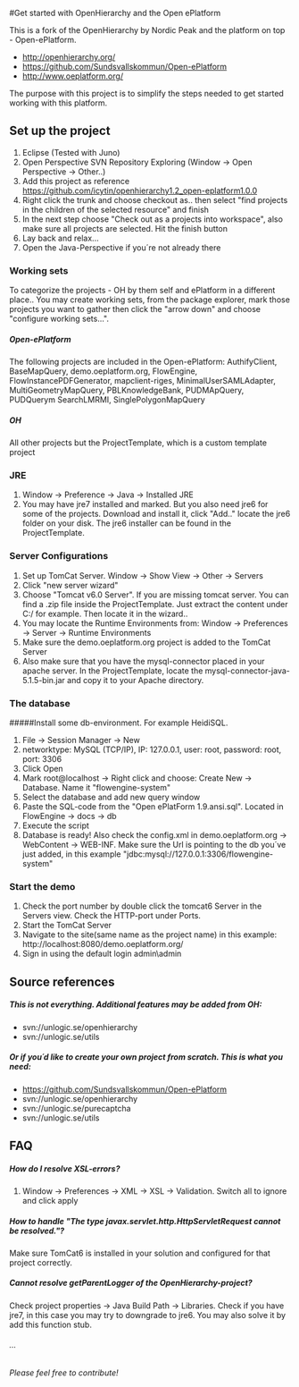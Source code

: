 #Get started with OpenHierarchy and the Open ePlatform

This is a fork of the OpenHierarchy by Nordic Peak and the platform on top - Open-ePlatform.
* http://openhierarchy.org/
* https://github.com/Sundsvallskommun/Open-ePlatform
* http://www.oeplatform.org/

The purpose with this project is to simplify the steps needed to get started working with this platform.

## Set up the project
1. Eclipse (Tested with Juno)
2. Open Perspective SVN Repository Exploring (Window -> Open Perspective -> Other..)
3. Add this project as reference https://github.com/icytin/openhierarchy1.2_open-eplatform1.0.0
4. Right click the trunk and choose checkout as.. then select "find projects in the children of the selected resource" and finish
5. In the next step choose "Check out as a projects into workspace", also make sure all projects are selected. Hit the finish button
6. Lay back and relax...
7. Open the Java-Perspective if you´re not already there

### Working sets
To categorize the projects - OH by them self and ePlatform in a different place.. You may create working sets, from the package explorer, mark those projects you want to gather then click the "arrow down" and choose "configure working sets...".

##### Open-ePlatform
The following projects are included in the Open-ePlatform: AuthifyClient, BaseMapQuery, demo.oeplatform.org, FlowEngine, FlowInstancePDFGenerator, mapclient-riges, MinimalUserSAMLAdapter, MultiGeometryMapQuery, PBLKnowledgeBank, PUDMApQuery, PUDQuerym SearchLMRMI, SinglePolygonMapQuery

##### OH
All other projects but the ProjectTemplate, which is a custom template project

### JRE
1. Window -> Preference -> Java -> Installed JRE
2. You may have jre7 installed and marked. But you also need jre6 for some of the projects. Download and install it, click "Add.." locate the jre6 folder on your disk. The jre6 installer can be found in the ProjectTemplate.

### Server Configurations
1. Set up TomCat Server. Window -> Show View -> Other -> Servers
2. Click "new server wizard"
3. Choose "Tomcat v6.0 Server". If you are missing tomcat server. You can find a .zip file inside the ProjectTemplate. Just extract the content under C:/ for example. Then locate it in the wizard..
4. You may locate the Runtime Environments from: Window -> Preferences -> Server -> Runtime Environments
5. Make sure the demo.oeplatform.org project is added to the TomCat Server
6. Also make sure that you have the mysql-connector placed in your apache server. In the ProjectTemplate, locate the mysql-connector-java-5.1.5-bin.jar and copy it to your Apache directory.

### The database

#####Install some db-environment. For example HeidiSQL.

1. File -> Session Manager -> New
2. networktype: MySQL (TCP/IP), IP: 127.0.0.1, user: root, password: root, port: 3306
3. Click Open
4. Mark root@localhost -> Right click and choose: Create New -> Database. Name it "flowengine-system"
5. Select the database and add new query window
6. Paste the SQL-code from the "Open ePlatForm 1.9.ansi.sql". Located in FlowEngine -> docs -> db
7. Execute the script
9. Database is ready! Also check the config.xml in demo.oeplatform.org -> WebContent -> WEB-INF. Make sure the Url is pointing to the db you´ve just added, in this example "<Url>jdbc:mysql://127.0.0.1:3306/flowengine-system</Url>"

### Start the demo

1. Check the port number by double click the tomcat6 Server in the Servers view. Check the HTTP-port under Ports.
2. Start the TomCat Server
3. Navigate to the site(same name as the project name) in this example: http://localhost:8080/demo.oeplatform.org/
4. Sign in using the default login admin\admin

## Source references

##### This is not everything. Additional features may be added from OH:
* svn://unlogic.se/openhierarchy
* svn://unlogic.se/utils

##### Or if you´d like to create your own project from scratch. This is what you need:
* https://github.com/Sundsvallskommun/Open-ePlatform
* svn://unlogic.se/openhierarchy
* svn://unlogic.se/purecaptcha
* svn://unlogic.se/utils

## FAQ

##### How do I resolve XSL-errors?
1. Window -> Preferences -> XML -> XSL -> Validation. Switch all to ignore and click apply

##### How to handle "The type javax.servlet.http.HttpServletRequest cannot be resolved."?
Make sure TomCat6 is installed in your solution and configured for that project correctly.

##### Cannot resolve getParentLogger of the OpenHierarchy-project?
Check project properties -> Java Build Path -> Libraries. Check if you have jre7, in this case you may try to downgrade to jre6. You may also solve it by add this function stub.

###### ...

###### Please feel free to contribute!


